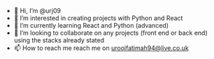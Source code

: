 - 👋 Hi, I’m @urj09
- 👀 I’m interested in creating projects with Python and React
- 🌱 I’m currently learning React and Python (advanced)
- 💞️ I’m looking to collaborate on any projects (front end or back end) using the stacks already stated
- 📫 How to reach me reach me on uroojfatimah94@live.co.uk 

<!---
urj09/urj09 is a ✨ special ✨ repository because its `README.md` (this file) appears on your GitHub profile.
You can click the Preview link to take a look at your changes.
--->
